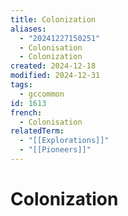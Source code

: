```yaml
---
title: Colonization
aliases:
  - "20241227150251"
  - Colonisation
  - Colonization
created: 2024-12-18
modified: 2024-12-31
tags:
  - gccommon
id: 1613
french:
  - Colonisation
relatedTerm:
  - "[[Explorations]]"
  - "[[Pioneers]]"
---
```

# Colonization
